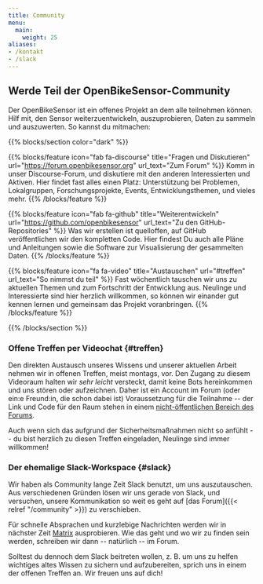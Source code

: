 ```yaml
---
title: Community
menu:
  main:
    weight: 25
aliases:
- /kontakt
- /slack
---
```


<section class="row td-box td-box--1 position-relative td-box--gradient td-box--height-auto">
<div class="container text-center td-arrow-down">
<span class="h4 mb-0">

# Werde Teil der OpenBikeSensor-Community

Der OpenBikeSensor ist ein offenes Projekt an dem alle teilnehmen können. Hilf
mit, den Sensor weiterzuentwickeln, auszuprobieren, Daten zu sammeln und
auszuwerten. So kannst du mitmachen:

</span>
</div>
</section>

{{% blocks/section color="dark" %}}
<div class="container">
<div class="row p-0">

{{% blocks/feature icon="fab fa-discourse" title="Fragen und Diskutieren" url="https://forum.openbikesensor.org" url_text="Zum Forum" %}}
Komm in unser Discourse-Forum, und diskutiere mit den anderen Interessierten
und Aktiven. Hier findet fast alles einen Platz: Unterstützung bei Problemen,
Lokalgruppen, Forschungs&shy;projekte, Events, Entwicklungsthemen, und vieles mehr.
{{% /blocks/feature %}}

{{% blocks/feature icon="fab fa-github" title="Weiterentwickeln" url="https://github.com/openbikesensor" url_text="Zu den GitHub-Repositories" %}}
Was wir erstellen ist quelloffen, auf GitHub veröffentlichen wir den kompletten
Code. Hier findest Du auch alle Pläne und Anleitungen sowie die Software zur
Visualisierung der gesammelten Daten.
{{% /blocks/feature %}}

{{% blocks/feature icon="fa fa-video" title="Austauschen" url="#treffen" url_text="So nimmst du teil" %}}
Fast wöchentlich tauschen wir uns zu aktuellen Themen und zum Fortschritt der
Entwicklung aus. Neulinge und Interessierte sind hier herzlich willkommen, so
können wir einander gut kennen lernen und gemeinsam das Projekt voranbringen.
{{% /blocks/feature %}}

</div>
</div>
{{% /blocks/section %}}

<div class="container my-5">
<div class="row p-0">
<div class="col-md-6">

### Offene Treffen per Videochat {#treffen}

Den direkten Austausch unseres Wissens und unserer aktuellen Arbeit nehmen wir
in offenen Treffen, meist montags, vor. Den Zugang zu diesem Videoraum halten
wir *sehr leicht* versteckt, damit keine Bots hereinkommen und uns stören oder
aufzeichnen. Daher ist ein Account im Forum (oder ein:e Freund:in, die schon
dabei ist) Voraussetzung für die Teilnahme -- der Link und Code für den Raum
stehen in einem [nicht-öffentlichen Bereich des
Forums](https://forum.openbikesensor.org/t/188).

Auch wenn sich das aufgrund der Sicherheitsmaßnahmen nicht so anfühlt -- du
bist herzlich zu diesen Treffen eingeladen, Neulinge sind immer willkommen!

</div>
<div class="col-md-6">

### Der ehemalige Slack-Workspace {#slack}

Wir haben als Community lange Zeit Slack benutzt, um uns auszutauschen. Aus
verschiedenen Gründen lösen wir uns gerade von Slack, und versuchen, unsere
Kommunikation so weit es geht auf [das Forum]({{< relref "/community" >}}) zu
verschieben.

Für schnelle Absprachen und kurzlebige Nachrichten werden wir in nächster Zeit
[Matrix](https://matrix.org/) ausprobieren. Wie das geht und wo wir zu finden
sein werden, schreiben wir dann -- natürlich -- im Forum.

Solltest du dennoch dem Slack beitreten wollen, z. B. um uns zu helfen
wichtiges altes Wissen zu sichern und aufzubereiten, sprich uns in einem der
offenen Treffen an. Wir freuen uns auf dich!

</div>
</div>
</div>
